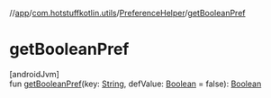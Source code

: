 //[app](../../../index.md)/[com.hotstuffkotlin.utils](../index.md)/[PreferenceHelper](index.md)/[getBooleanPref](get-boolean-pref.md)

# getBooleanPref

[androidJvm]\
fun [getBooleanPref](get-boolean-pref.md)(key: [String](https://kotlinlang.org/api/latest/jvm/stdlib/kotlin/-string/index.html), defValue: [Boolean](https://kotlinlang.org/api/latest/jvm/stdlib/kotlin/-boolean/index.html) = false): [Boolean](https://kotlinlang.org/api/latest/jvm/stdlib/kotlin/-boolean/index.html)
